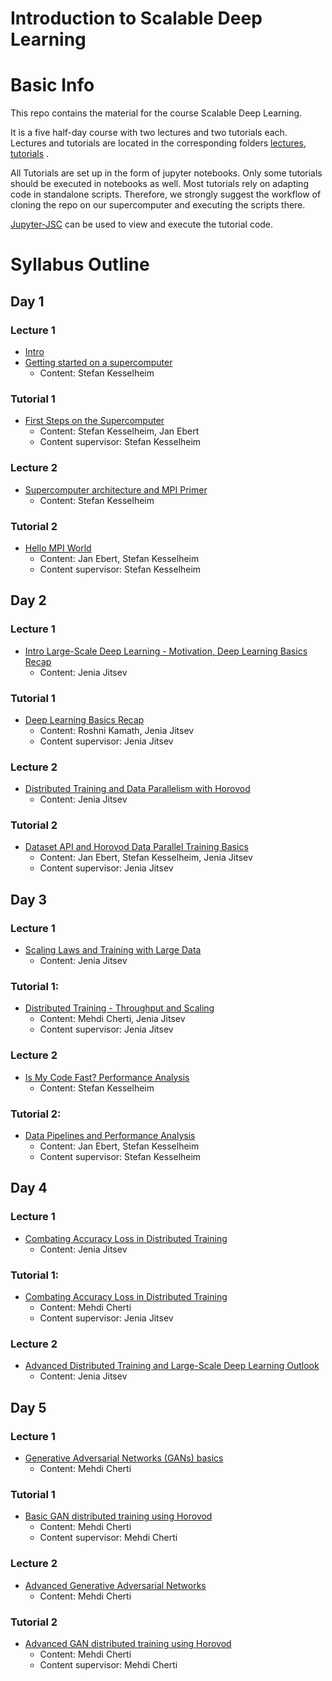 Introduction to Scalable Deep Learning
===========

# Basic Info

This repo contains the material for the course Scalable Deep Learning.

It is a five half-day course with two lectures and two tutorials each.
Lectures and tutorials are located in the corresponding folders [lectures](lectures), [tutorials](tutorials) .

All Tutorials are set up in the form of jupyter notebooks. Only some tutorials should be executed
in notebooks as well. Most tutorials rely on adapting code in standalone scripts.
Therefore, we strongly suggest the workflow of cloning the repo on our supercomputer
and executing the scripts there.

[Jupyter-JSC](jupyter-jsc.fz-juelich.de/) can be used to view and execute the tutorial code.

# Syllabus Outline

## Day 1


### Lecture 1
- [Intro](lectures/Day1/Intro/Slides/slides.pdf)
- [Getting started on a supercomputer](lectures/Day1/Lecture1/Slides/slides.pdf)
  - Content: Stefan Kesselheim

### Tutorial 1
- [First Steps on the Supercomputer](tutorials/day1/tutorial1)
  - Content: Stefan Kesselheim, Jan Ebert
  - Content supervisor: Stefan Kesselheim

### Lecture 2
- [Supercomputer architecture and MPI Primer](lectures/Day1/Lecture2/Slides/slides.pdf)
  - Content: Stefan Kesselheim

### Tutorial 2
- [Hello MPI World](tutorials/day1/tutorial2)
  - Content: Jan Ebert, Stefan Kesselheim
  - Content supervisor: Stefan Kesselheim


## Day 2

### Lecture 1
- [Intro Large-Scale Deep Learning - Motivation, Deep Learning Basics Recap](lectures/Day2/Lecture1/Slides/Lecture_Slides.pdf)
  - Content: Jenia Jitsev

### Tutorial 1
- [Deep Learning Basics Recap](tutorials/day2/tutorial1)
  - Content: Roshni Kamath, Jenia Jitsev
  - Content supervisor: Jenia Jitsev

### Lecture 2
- [Distributed Training and Data Parallelism with Horovod](lectures/Day2/Lecture2/Slides/Lecture_Slides.pdf)
  - Content: Jenia Jitsev

### Tutorial 2
- [Dataset API and Horovod Data Parallel Training Basics](tutorials/day2/tutorial2)
  - Content: Jan Ebert, Stefan Kesselheim, Jenia Jitsev
  - Content supervisor: Jenia Jitsev

## Day 3

### Lecture 1
- [Scaling Laws and Training with Large Data](lectures/Day3/Lecture1/Slides/Lecture_Slides.pdf)
  - Content: Jenia Jitsev

### Tutorial 1:
- [Distributed Training - Throughput and Scaling](tutorials/day3/tutorial1)
  - Content: Mehdi Cherti, Jenia Jitsev
  - Content supervisor: Jenia Jitsev

### Lecture 2
- [Is My Code Fast? Performance Analysis](lectures/Day3/Lecture2/Slides/Lecture_Slides.pdf)
  - Content: Stefan Kesselheim

### Tutorial 2:
- [Data Pipelines and Performance Analysis](tutorials/day3/tutorial2)
  - Content: Jan Ebert, Stefan Kesselheim
  - Content supervisor: Stefan Kesselheim



## Day 4

### Lecture 1
- [Combating Accuracy Loss in Distributed Training](lectures/Day4/Lecture1/Slides/Lecture_Slides.pdf)
  - Content: Jenia Jitsev

### Tutorial 1:
- [Combating Accuracy Loss in Distributed Training](tutorials/day4/tutorial)
  - Content: Mehdi Cherti
  - Content supervisor: Jenia Jitsev

### Lecture 2
- [Advanced Distributed Training and Large-Scale Deep Learning Outlook](lectures/Day4/Lecture2/Slides/Lecture_Slides.pdf)
  - Content: Jenia Jitsev


## Day 5

### Lecture 1
- [Generative Adversarial Networks (GANs) basics](lectures/Day5/Lecture1.pdf)
  - Content: Mehdi Cherti

### Tutorial 1
- [Basic GAN distributed training using Horovod](tutorials/day5/tutorial1)
  - Content: Mehdi Cherti
  - Content supervisor: Mehdi Cherti

### Lecture 2
- [Advanced Generative Adversarial Networks](lectures/Day5/Lecture2.pdf)
  - Content: Mehdi Cherti

### Tutorial 2
- [Advanced GAN distributed training using Horovod](tutorials/day5/tutorial2)
  - Content: Mehdi Cherti
  - Content supervisor: Mehdi Cherti
